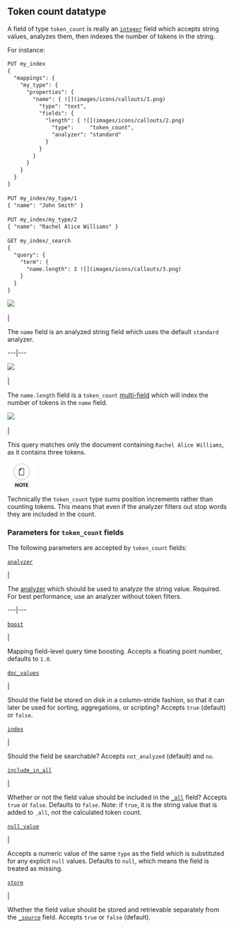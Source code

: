 ## Token count datatype

A field of type `token_count` is really an [`integer`](number.html "Numeric datatypes") field which accepts string values, analyzes them, then indexes the number of tokens in the string.

For instance:
    
    
    PUT my_index
    {
      "mappings": {
        "my_type": {
          "properties": {
            "name": { ![](images/icons/callouts/1.png)
              "type": "text",
              "fields": {
                "length": { ![](images/icons/callouts/2.png)
                  "type":     "token_count",
                  "analyzer": "standard"
                }
              }
            }
          }
        }
      }
    }
    
    PUT my_index/my_type/1
    { "name": "John Smith" }
    
    PUT my_index/my_type/2
    { "name": "Rachel Alice Williams" }
    
    GET my_index/_search
    {
      "query": {
        "term": {
          "name.length": 3 ![](images/icons/callouts/3.png)
        }
      }
    }

![](images/icons/callouts/1.png)

| 

The `name` field is an analyzed string field which uses the default `standard` analyzer.   
  
---|---  
  
![](images/icons/callouts/2.png)

| 

The `name.length` field is a `token_count` [multi-field](multi-fields.html "fields") which will index the number of tokens in the `name` field.   
  
![](images/icons/callouts/3.png)

| 

This query matches only the document containing `Rachel Alice Williams`, as it contains three tokens.   
  
![Note](images/icons/note.png)

Technically the `token_count` type sums position increments rather than counting tokens. This means that even if the analyzer filters out stop words they are included in the count.

### Parameters for `token_count` fields

The following parameters are accepted by `token_count` fields:

[`analyzer`](analyzer.html "analyzer")

| 

The [analyzer](analysis.html "Analysis") which should be used to analyze the string value. Required. For best performance, use an analyzer without token filters.   
  
---|---  
  
[`boost`](mapping-boost.html "boost")

| 

Mapping field-level query time boosting. Accepts a floating point number, defaults to `1.0`.   
  
[`doc_values`](doc-values.html "doc_values")

| 

Should the field be stored on disk in a column-stride fashion, so that it can later be used for sorting, aggregations, or scripting? Accepts `true` (default) or `false`.   
  
[`index`](mapping-index.html "index")

| 

Should the field be searchable? Accepts `not_analyzed` (default) and `no`.   
  
[`include_in_all`](include-in-all.html "include_in_all")

| 

Whether or not the field value should be included in the [`_all`](mapping-all-field.html "_all field") field? Accepts `true` or `false`. Defaults to `false`. Note: if `true`, it is the string value that is added to `_all`, not the calculated token count.   
  
[`null_value`](null-value.html "null_value")

| 

Accepts a numeric value of the same `type` as the field which is substituted for any explicit `null` values. Defaults to `null`, which means the field is treated as missing.   
  
[`store`](mapping-store.html "store")

| 

Whether the field value should be stored and retrievable separately from the [`_source`](mapping-source-field.html "_source field") field. Accepts `true` or `false` (default). 
